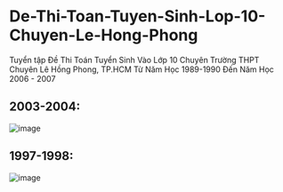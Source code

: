 # De-Thi-Toan-Tuyen-Sinh-Lop-10-Chuyen-Le-Hong-Phong
Tuyển tập Đề Thi Toán Tuyển Sinh Vào Lớp 10 Chuyên Trường THPT Chuyên Lê Hồng Phong, TP.HCM Từ Năm Học 1989-1990 Đến Năm Học 2006 - 2007

## 2003-2004:
![image](https://user-images.githubusercontent.com/526959/225847281-c02e79b6-b0f3-4498-97ae-2eaea6831730.png)

## 1997-1998:
![image](https://user-images.githubusercontent.com/526959/224242866-b01b28f4-3792-4ab7-a812-a432e1852b57.png)



